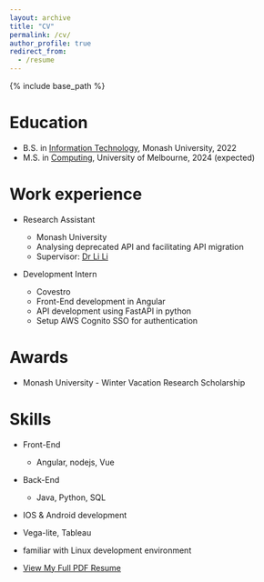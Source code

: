 ```yaml
---
layout: archive
title: "CV"
permalink: /cv/
author_profile: true
redirect_from:
  - /resume
---
```


{% include base_path %}

Education
======
* B.S. in [Information Technology](https://handbook.monash.edu/2020/courses/C2000?year=2020), Monash University, 2022
* M.S. in [Computing](https://handbook.unimelb.edu.au/2023/components/mc-it-spec-2-150/course-structure), University of Melbourne, 2024 (expected)

Work experience
======
* Research Assistant
  * Monash University
  * Analysing deprecated API and facilitating API migration
  * Supervisor: [Dr Li Li](https://lilicoding.github.io/)

* Development Intern
  * Covestro
  * Front-End development in Angular
  * API development using FastAPI in python
  * Setup AWS Cognito SSO for authentication

Awards
======
* Monash University - Winter Vacation Research Scholarship
  
Skills
======
* Front-End
  * Angular, nodejs, Vue

* Back-End
  * Java, Python, SQL

* IOS & Android development
* Vega-lite, Tableau
* familiar with Linux development environment

* [View My Full PDF Resume](https://imswagk727.github.io/files/resume.pdf)


<!-- Publications
======
  <ul>{% for post in site.publications %}
    {% include archive-single-cv.html %}
  {% endfor %}</ul>
  
Talks
======
  <ul>{% for post in site.talks %}
    {% include archive-single-talk-cv.html %}
  {% endfor %}</ul>
  
Teaching
======
  <ul>{% for post in site.teaching %}
    {% include archive-single-cv.html %}
  {% endfor %}</ul>
  
Service and leadership
======
* Currently signed in to 43 different slack teams -->
